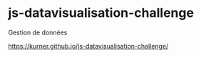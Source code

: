 # js-datavisualisation-challenge
Gestion de données

https://kurner.github.io/js-datavisualisation-challenge/

